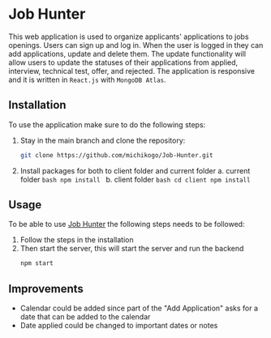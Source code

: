 # Job Hunter

This web application is used to organize applicants' applications to jobs openings. Users can sign up and log in. When the user is logged in they can add applications, update and delete them. The update functionality will allow users to update the statuses of their applications from applied, interview, technical test, offer, and rejected. The application is responsive and it is written in `React.js` with `MongoDB Atlas`.

## Installation

To use the application make sure to do the following steps:

1. Stay in the main branch and clone the repository:
   ```bash
   git clone https://github.com/michikogo/Job-Hunter.git
   ```
2. Install packages for both to client folder and current folder
   a. current folder
   `bash npm install `
   b. client folder
   `bash cd client npm install `

## Usage

To be able to use [Job Hunter](https://lit-journey-80521.herokuapp.com) the following steps needs to be followed:

1. Follow the steps in the installation
2. Then start the server, this will start the server and run the backend
   ```bash
   npm start
   ```

## Improvements

- Calendar could be added since part of the "Add Application" asks for a date that can be added to the calendar
- Date applied could be changed to important dates or notes
